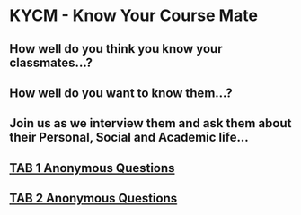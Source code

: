 # KYCM - Know Your Course Mate

<h2>How well do you think you know your classmates...?</h2>
<h2>How well do you want to know them...?</h2>
<h2>Join us as we interview them and ask them about their Personal, Social and Academic life...</h2>


<h2><a href="https://thexenon.github.io/KYCM/TAB1">TAB 1 Anonymous Questions</a></h2>
<h2><a href="https://thexenon.github.io/KYCM/TAB2">TAB 2 Anonymous Questions</a></h2>
